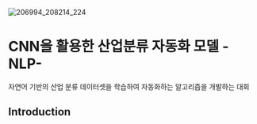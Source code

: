 ![206994_208214_224](https://user-images.githubusercontent.com/37128004/197730936-312a4914-0429-4c2a-aae0-533d36ff8478.jpg)
# CNN을 활용한 산업분류 자동화 모델 -NLP-
자연어 기반의 산업 분류 데이터셋을 학습하여 자동화하는 알고리즘을 개발하는 대회

## Introduction

